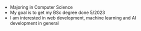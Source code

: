 - Majoring in Computer Science
- My goal is to get my BSc degree done 5/2023
- I am interested in web development, machine learning and AI development in general

<!---
Susahaat/Susahaat is a ✨ special ✨ repository because its `README.md` (this file) appears on your GitHub profile.
You can click the Preview link to take a look at your changes.
--->
